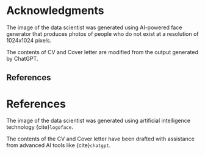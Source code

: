 # Acknowledgments

The image of the data scientist was generated using AI-powered face generator that produces photos of people who do not exist at a resolution of 1024x1024 pixels.

The contents of CV and Cover letter are modified from the output generated by ChatGPT.

## References
# References

The image of the data scientist was generated using artificial intelligence technology {cite}`logoface`.

The contents of the CV and Cover letter have been drafted with assistance from advanced AI tools like {cite}`chatgpt`.
